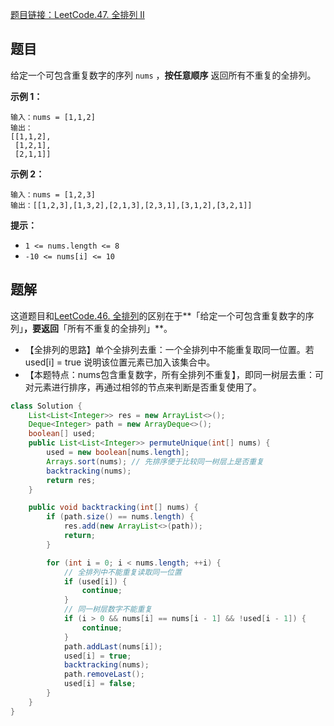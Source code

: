 [题目链接：LeetCode.47. 全排列 II](https://leetcode-cn.com/problems/permutations-ii/)

## 题目

给定一个可包含重复数字的序列 `nums` ，**按任意顺序** 返回所有不重复的全排列。

**示例 1：**

```
输入：nums = [1,1,2]
输出：
[[1,1,2],
 [1,2,1],
 [2,1,1]]
```

**示例 2：**

```
输入：nums = [1,2,3]
输出：[[1,2,3],[1,3,2],[2,1,3],[2,3,1],[3,1,2],[3,2,1]]
```

**提示：**

- `1 <= nums.length <= 8`
- `-10 <= nums[i] <= 10`

## 题解 

这道题目和[LeetCode.46. 全排列](https://leetcode-cn.com/problems/permutations/)的区别在于**「给定一个可包含重复数字的序列」**，要返回**「所有不重复的全排列」**。

* 【全排列的思路】单个全排列去重：一个全排列中不能重复取同一位置。若 used[i] = true 说明该位置元素已加入该集合中。
* 【本题特点：nums包含重复数字，所有全排列不重复】，即同一树层去重：可对元素进行排序，再通过相邻的节点来判断是否重复使用了。

```java
class Solution {
    List<List<Integer>> res = new ArrayList<>();
    Deque<Integer> path = new ArrayDeque<>();
    boolean[] used;    
    public List<List<Integer>> permuteUnique(int[] nums) {
        used = new boolean[nums.length];
        Arrays.sort(nums); // 先排序便于比较同一树层上是否重复
        backtracking(nums);
        return res;
    }

    public void backtracking(int[] nums) {
        if (path.size() == nums.length) {
            res.add(new ArrayList<>(path));
            return;
        }

        for (int i = 0; i < nums.length; ++i) {
            // 全排列中不能重复读取同一位置
            if (used[i]) {
                continue;
            }
            // 同一树层数字不能重复
            if (i > 0 && nums[i] == nums[i - 1] && !used[i - 1]) {
                continue;
            }
            path.addLast(nums[i]);
            used[i] = true;
            backtracking(nums);
            path.removeLast();
            used[i] = false;
        }
    }    
}
```

